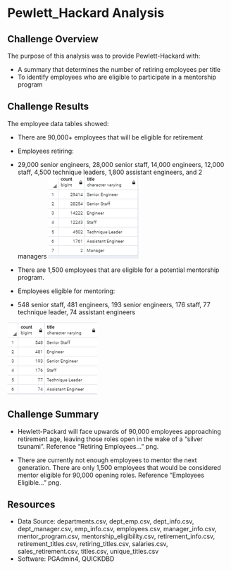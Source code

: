 # Pewlett_Hackard Analysis

## Challenge Overview

The purpose of this analysis was to provide Pewlett-Hackard with:
-	A summary that determines the number of retiring employees per title
-	To identify employees who are eligible to participate in a mentorship program

## Challenge Results

The employee data tables showed:

-	There are 90,000+ employees that will be eligible for retirement

-	Employees retiring:
-	29,000 senior engineers, 28,000 senior staff, 14,000 engineers, 12,000 staff, 4,500 technique leaders, 1,800 assistant engineers, and 2 managers
![Retiring Employees Based on Title](/retiring_titles.PNG)

-	There are 1,500 employees that are eligible for a potential mentorship program.

-	Employees eligible for mentoring:
-	548 senior staff, 481 engineers, 193 senior engineers, 176 staff, 77 technique leader, 74 assistant engineers

![Employees Eligible for Mentoring](/mentor_titles.PNG)

## Challenge Summary

-	Hewlett-Packard will face upwards of 90,000 employees approaching retirement age, leaving those roles open in the wake of a “silver tsunami”. Reference “Retiring Employees…” png.

-	There are currently not enough employees to mentor the next generation.  There are only 1,500 employees that would be considered mentor eligible for 90,000 opening roles.  Reference “Employees Eligible…” png.

## Resources
- Data Source: departments.csv, dept_emp.csv, dept_info.csv, dept_manager.csv, emp_info.csv, employees.csv, manager_info.csv, mentor_program.csv, mentorship_eligibility.csv, retirement_info.csv, retirement_titles.csv, retiring_titles.csv, salaries.csv, sales_retirement.csv, titles.csv, unique_titles.csv
- Software: PGAdmin4, QUICKDBD
